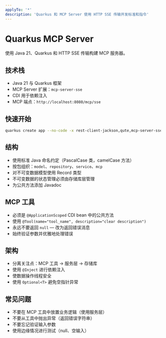 ```yaml
---
applyTo: '*'
description: 'Quarkus 和 MCP Server 使用 HTTP SSE 传输开发标准和指令'
---
```

# Quarkus MCP Server

使用 Java 21、Quarkus 和 HTTP SSE 传输构建 MCP 服务器。

## 技术栈

- Java 21 与 Quarkus 框架
- MCP Server 扩展：`mcp-server-sse`
- CDI 用于依赖注入
- MCP 端点：`http://localhost:8080/mcp/sse`

## 快速开始

```bash
quarkus create app --no-code -x rest-client-jackson,qute,mcp-server-sse your-domain-mcp-server
```

## 结构

- 使用标准 Java 命名约定（PascalCase 类，camelCase 方法）
- 按包组织：`model`、`repository`、`service`、`mcp`
- 对不可变数据模型使用 Record 类型
- 不可变数据的状态管理必须由存储库层管理
- 为公共方法添加 Javadoc

## MCP 工具

- 必须是 `@ApplicationScoped` CDI bean 中的公共方法
- 使用 `@Tool(name="tool_name", description="clear description")`
- 永远不要返回 `null` — 改为返回错误消息
- 始终验证参数并优雅地处理错误

## 架构

- 分离关注点：MCP 工具 → 服务层 → 存储库
- 使用 `@Inject` 进行依赖注入
- 使数据操作线程安全
- 使用 `Optional<T>` 避免空指针异常

## 常见问题

- 不要在 MCP 工具中放置业务逻辑（使用服务层）
- 不要从工具中抛出异常（返回错误字符串）
- 不要忘记验证输入参数
- 使用边缘情况进行测试（null、空输入）